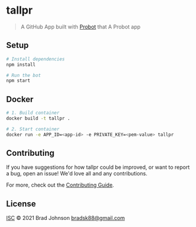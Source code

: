 # tallpr

> A GitHub App built with [Probot](https://github.com/probot/probot) that A Probot app

## Setup

```sh
# Install dependencies
npm install

# Run the bot
npm start
```

## Docker

```sh
# 1. Build container
docker build -t tallpr .

# 2. Start container
docker run -e APP_ID=<app-id> -e PRIVATE_KEY=<pem-value> tallpr
```

## Contributing

If you have suggestions for how tallpr could be improved, or want to report a bug, open an issue! We'd love all and any contributions.

For more, check out the [Contributing Guide](CONTRIBUTING.md).

## License

[ISC](LICENSE) © 2021 Brad Johnson <bradsk88@gmail.com>

